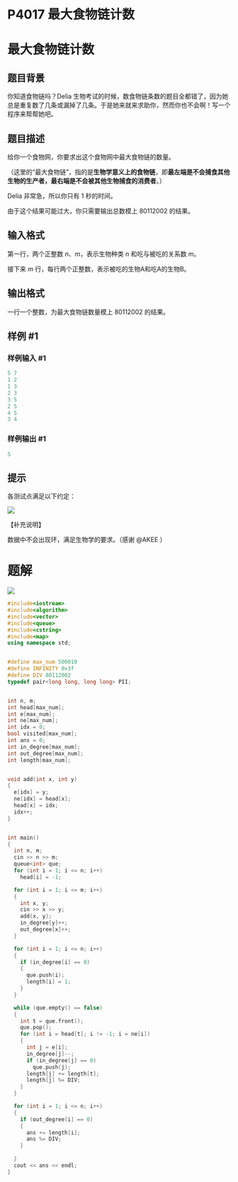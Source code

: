# P4017 最大食物链计数

# 最大食物链计数

## 题目背景

你知道食物链吗？Delia 生物考试的时候，数食物链条数的题目全都错了，因为她总是重复数了几条或漏掉了几条。于是她来就来求助你，然而你也不会啊！写一个程序来帮帮她吧。

## 题目描述

给你一个食物网，你要求出这个食物网中最大食物链的数量。

（这里的“最大食物链”，指的是**生物学意义上的食物链**，即**最左端是不会捕食其他生物的生产者，最右端是不会被其他生物捕食的消费者**。）

Delia 非常急，所以你只有 $1$ 秒的时间。

由于这个结果可能过大，你只需要输出总数模上 $80112002$ 的结果。

## 输入格式

第一行，两个正整数 $n、m$，表示生物种类 $n$ 和吃与被吃的关系数 $m$。

接下来 $m$ 行，每行两个正整数，表示被吃的生物A和吃A的生物B。

## 输出格式

一行一个整数，为最大食物链数量模上 $80112002$ 的结果。

## 样例 #1

### 样例输入 #1

```c++
5 7
1 2
1 3
2 3
3 5
2 5
4 5
3 4
```

### 样例输出 #1

```c++
5
```

## 提示

各测试点满足以下约定：

![](https://cdn.luogu.com.cn/upload/pic/12011.png)

【补充说明】

数据中不会出现环，满足生物学的要求。（感谢 @AKEE ）

# 题解

![](image/image_s0dDJXVRDr.png)

```c++
#include<iostream>
#include<algorithm>
#include<vector>
#include<queue>
#include<cstring>
#include<map>
using namespace std;


#define max_num 500010
#define INFINITY 0x3f   
#define DIV 80112002
typedef pair<long long, long long> PII;


int n, m;
int head[max_num];
int e[max_num];
int ne[max_num];
int idx = 0;
bool visited[max_num];
int ans = 0;
int in_degree[max_num];
int out_degree[max_num];
int length[max_num];


void add(int x, int y)
{
  e[idx] = y;
  ne[idx] = head[x];
  head[x] = idx;
  idx++;
}


int main()
{
  int n, m;
  cin >> n >> m;
  queue<int> que;
  for (int i = 1; i <= n; i++)
    head[i] = -1;

  for (int i = 1; i <= m; i++)
  {
    int x, y;
    cin >> x >> y;
    add(x, y);
    in_degree[y]++;
    out_degree[x]++;
  }

  for (int i = 1; i <= n; i++)
  {
    if (in_degree[i] == 0)
    {
      que.push(i);
      length[i] = 1;
    }  
  }

  while (que.empty() == false)
  {
    int t = que.front();
    que.pop();
    for (int i = head[t]; i != -1; i = ne[i])
    {
      int j = e[i];
      in_degree[j]--;
      if (in_degree[j] == 0)
        que.push(j);
      length[j] += length[t];
      length[j] %= DIV;
    }
  }

  for (int i = 1; i <= n; i++)
  {
    if (out_degree[i] == 0)
    {
      ans += length[i];
      ans %= DIV;
    }
      
  }
  cout << ans << endl;
}
```
